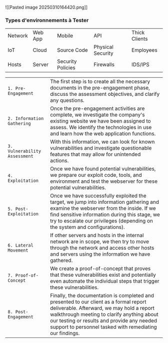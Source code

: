 
![[Pasted image 20250310164420.png]]

### Types d'environnements à Tester

|   |   |   |   |   |
|---|---|---|---|---|
|Network|Web App|Mobile|API|Thick Clients|
|IoT|Cloud|Source Code|Physical Security|Employees|
|Hosts|Server|Security Policies|Firewalls|IDS/IPS|

|   |   |
|---|---|
|`1. Pre-Engagement`|The first step is to create all the necessary documents in the pre-engagement phase, discuss the assessment objectives, and clarify any questions.|
|`2. Information Gathering`|Once the pre-engagement activities are complete, we investigate the company's existing website we have been assigned to assess. We identify the technologies in use and learn how the web application functions.|
|`3. Vulnerability Assessment`|With this information, we can look for known vulnerabilities and investigate questionable features that may allow for unintended actions.|
|`4. Exploitation`|Once we have found potential vulnerabilities, we prepare our exploit code, tools, and environment and test the webserver for these potential vulnerabilities.|
|`5. Post-Exploitation`|Once we have successfully exploited the target, we jump into information gathering and examine the webserver from the inside. If we find sensitive information during this stage, we try to escalate our privileges (depending on the system and configurations).|
|`6. Lateral Movement`|If other servers and hosts in the internal network are in scope, we then try to move through the network and access other hosts and servers using the information we have gathered.|
|`7. Proof-of-Concept`|We create a proof-of-concept that proves that these vulnerabilities exist and potentially even automate the individual steps that trigger these vulnerabilities.|
|`8. Post-Engagement`|Finally, the documentation is completed and presented to our client as a formal report deliverable. Afterward, we may hold a report walkthrough meeting to clarify anything about our testing or results and provide any needed support to personnel tasked with remediating our findings.|

